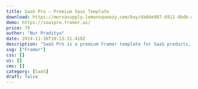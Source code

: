 ```yaml
---
title: SaaS Pro — Premium Saas Template
download: https://morvasupply.lemonsqueezy.com/buy/da04e987-6911-4bdb-a5a8-42592c47bbdd
demo: https://saaspro.framer.ai/
price: 79
author: "Nur Praditya"
date: 2024-11-30T10:13:31.418Z
description: "SaaS Pro is a premium Framer template for SaaS products, offering a modern, sleek interface. It includes customizable components, responsive design, and user-friendly navigation."
ssg: ["Framer"]
css: []
ui: []
cms: []
category: [SaaS]
draft: false
---
```

